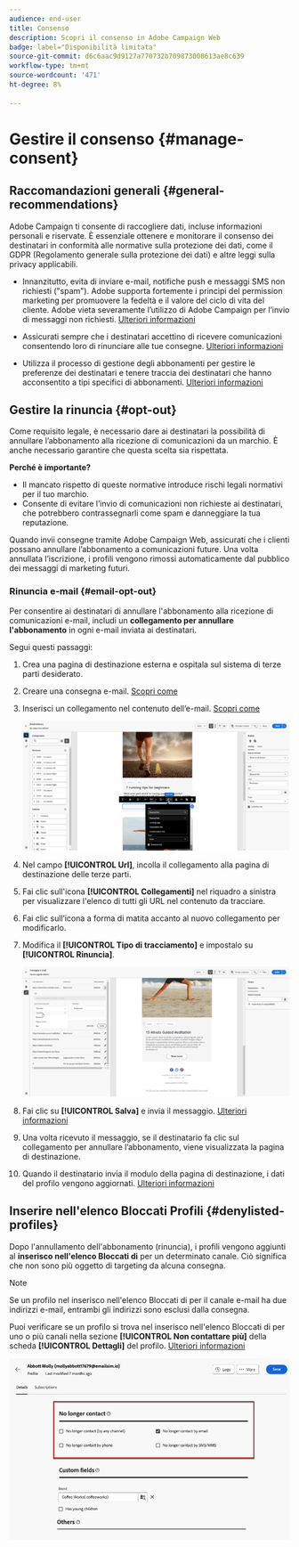 ```yaml
---
audience: end-user
title: Consenso
description: Scopri il consenso in Adobe Campaign Web
badge: label="Disponibilità limitata"
source-git-commit: d6c6aac9d9127a770732b709873008613ae8c639
workflow-type: tm+mt
source-wordcount: '471'
ht-degree: 8%

---
```


# Gestire il consenso {#manage-consent}

## Raccomandazioni generali {#general-recommendations}

 Adobe Campaign ti consente di raccogliere dati, incluse informazioni personali e riservate. È essenziale ottenere e monitorare il consenso dei destinatari in conformità alle normative sulla protezione dei dati, come il GDPR (Regolamento generale sulla protezione dei dati) e altre leggi sulla privacy applicabili.

* Innanzitutto, evita di inviare e-mail, notifiche push e messaggi SMS non richiesti (&quot;spam&quot;). Adobe supporta fortemente i principi del permission marketing per promuovere la fedeltà e il valore del ciclo di vita del cliente. Adobe vieta severamente l’utilizzo di Adobe Campaign per l’invio di messaggi non richiesti. [Ulteriori informazioni](#denylisted-profiles)

* Assicurati sempre che i destinatari accettino di ricevere comunicazioni consentendo loro di rinunciare alle tue consegne<!-- and keep honoring opt-out requests as quickly as possible-->. [Ulteriori informazioni](#opt-out)

* Utilizza il processo di gestione degli abbonamenti per gestire le preferenze dei destinatari e tenere traccia dei destinatari che hanno acconsentito a tipi specifici di abbonamenti. [Ulteriori informazioni](../../delivery/using/about-services-and-subscriptions.md)

## Gestire la rinuncia {#opt-out}

Come requisito legale, è necessario dare ai destinatari la possibilità di annullare l’abbonamento alla ricezione di comunicazioni da un marchio. È anche necessario garantire che questa scelta sia rispettata. <!--Learn more about the applicable legislation in the [Adobe Campaign Classic v7 documentation](https://experienceleague.adobe.com/docs/campaign-classic/using/getting-started/privacy/privacy-and-recommendations.html#privacy-regulations){target="_blank"}.-->

**Perché è importante?**

* Il mancato rispetto di queste normative introduce rischi legali normativi per il tuo marchio.
* Consente di evitare l’invio di comunicazioni non richieste ai destinatari, che potrebbero contrassegnarli come spam e danneggiare la tua reputazione.

Quando invii consegne tramite Adobe Campaign Web, assicurati che i clienti possano annullare l’abbonamento a comunicazioni future. Una volta annullata l’iscrizione, i profili vengono rimossi automaticamente dal pubblico dei messaggi di marketing futuri.

### Rinuncia e-mail {#email-opt-out}

Per consentire ai destinatari di annullare l&#39;abbonamento alla ricezione di comunicazioni e-mail, includi un **collegamento per annullare l&#39;abbonamento** in ogni e-mail inviata ai destinatari.

Segui questi passaggi:

1. Crea una pagina di destinazione esterna e ospitala sul sistema di terze parti desiderato.

1. Creare una consegna e-mail. [Scopri come](../email/create-email.md)

1. Inserisci un collegamento nel contenuto dell’e-mail. [Scopri come](../email/message-tracking.md#insert-links)

   ![Inserisci collegamento nel contenuto dell&#39;e-mail](../email/assets/message-tracking-insert-link.png)

1. Nel campo **[!UICONTROL Url]**, incolla il collegamento alla pagina di destinazione delle terze parti.

1. Fai clic sull&#39;icona **[!UICONTROL Collegamenti]** nel riquadro a sinistra per visualizzare l&#39;elenco di tutti gli URL nel contenuto da tracciare.

1. Fai clic sull’icona a forma di matita accanto al nuovo collegamento per modificarlo.

1. Modifica il **[!UICONTROL Tipo di tracciamento]** e impostalo su **[!UICONTROL Rinuncia]**.

   ![Modifica tipo di tracciamento per rinuncia](../email/assets/message-tracking-edit-a-link.png)

1. Fai clic su **[!UICONTROL Salva]** e invia il messaggio. [Ulteriori informazioni](../monitor/prepare-send.md)

1. Una volta ricevuto il messaggio, se il destinatario fa clic sul collegamento per annullare l’abbonamento, viene visualizzata la pagina di destinazione.

1. Quando il destinatario invia il modulo della pagina di destinazione, i dati del profilo vengono aggiornati. [Ulteriori informazioni](#denylisted-profiles)

<!--Any other option available such as one-click opt-out link or List-Unsubscribe (to include an unsubscribe link in the email header) to enable opt-out in a delivery?-->

## Inserire nell&#39;elenco Bloccati Profili {#denylisted-profiles}

Dopo l&#39;annullamento dell&#39;abbonamento (rinuncia), i profili vengono aggiunti al **inserisco nell&#39;elenco Bloccati di** per un determinato canale. Ciò significa che non sono più oggetto di targeting da alcuna consegna.

>[!NOTE]
>
>Se un profilo nel inserisco nell&#39;elenco Bloccati di per il canale e-mail ha due indirizzi e-mail, entrambi gli indirizzi sono esclusi dalla consegna.

Puoi verificare se un profilo si trova nel inserisco nell&#39;elenco Bloccati di per uno o più canali nella sezione **[!UICONTROL Non contattare più]** della scheda **[!UICONTROL Dettagli]** del profilo. [Ulteriori informazioni](../audience/about-recipients.md#access)

![Verifica lo stato di inserisce nell&#39;elenco Bloccati dell&#39;account di accesso in dettagli profilo](assets/profile-no-longer-contact.png)

<!--Denylisted status on quarantine list

Additionally, when recipients report your message as spam, or reply to an SMS message with a keyword such as "STOP", their address or phone number is quarantined with the **[!UICONTROL Denylisted]** status. Their profile is updated accordingly.

QUESTION: When a user marks an email as spam, is the profile's No longer contact section also updated? Apparently no (not the same = quarantine vs denylist)

>[!NOTE]
>
>The **[!UICONTROL Denylisted]** status refers to the address only, the profile is not on the denylist, so that the user continues receiving SMS messages and push notifications.

Learn more about Feedback loops in the [Delivery Best Practices Guide](https://experienceleague.adobe.com/docs/deliverability-learn/deliverability-best-practice-guide/transition-process/infrastructure.html#feedback-loops){target="_blank"}.

Learn more on quarantine in the [Campaign v8 (client console) documentation](https://experienceleague.adobe.com/docs/campaign/campaign-v8/send/failures/quarantines.html#non-deliverable-bounces){target="_blank"}.-->